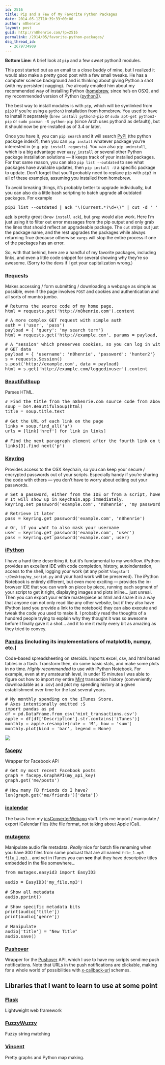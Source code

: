 ```yaml
---
id: 2516
title: Pip and a Few of My Favorite Python Packages
date: 2014-05-12T10:39:33+00:00
author: n8henrie
layout: post
guid: http://n8henrie.com/?p=2516
permalink: /2014/05/favorite-python-packages/
dsq_thread_id:
  - 2679734909
---
```

**Bottom Line:** A brief look at `pip` and a few _sweet_ python3 modules.<!--more-->

This post started out as an email to a close buddy of mine, but I realized it would also make a pretty good post with a few small tweaks. He has a computer science background and is thinking about giving Python a shot (with my persistent nagging). I&#8217;ve already emailed him about my recommended way of installing Python (<a target="_blank" href="http://brew.sh/">homebrew</a>, since he&#8217;s on OSX), and my recommended version of Python (<a target="_blank" href="https://docs.python.org/3/">python3</a>).

The best way to install modules is with `pip`, which will be symlinked from `pip3` if you&#8217;re using a `python3` installation from homebrew. You used to have to install it separately (`brew install python3-pip` or `sudo apt-get python3-pip` or `sudo pacman -S python-pip` (since Arch uses python3 as default)), but it should now be pre-installed as of 3.4 or later.

Once you have it, you can `pip search` and it will search <a target="_blank" href="https://pypi.python.org/pypi">PyPI</a> (the python package index?), then you can `pip install` whatever package you&#8217;re interested in (e.g. `pip install requests`). You can also `pip uninstall`, which is a big advantage over `easy_install` or several other Python package installation solutions &#8212; it keeps track of your installed packages. For that same reason, you can also `pip list --outdated` to see what packages have available updates, then `pip install -U` a specific package to update. Don&#8217;t forget that you&#8217;ll probably need to replace `pip` with `pip3` in all of these examples, assuming you installed from homebrew.

To avoid breaking things, it&#8217;s probably better to upgrade individually, but you can also do a little bash scripting to batch upgrade all outdated packages. For example

<pre>pip3 list --outdated | ack "\(Current.*?\d+\)" | cut -d ' ' -f 1 | xargs -I{} bash -c "pip3 install -U {} || true"
</pre>

<a target="_blank" href="http://beyondgrep.com/" title="Beyond grep: ack 2.12, a source code search tool for programmers">ack</a> is pretty great (`brew install ack`), but `grep` would also work. Here I&#8217;m just using it to filter out error messages from the pip output and only grab the lines that should reflect an upgradeable package. The `cut` strips out just the package name, and the rest upgrades the packages while always returning True (because otherwise `xargs` will stop the entire process if one of the packages has an error.

So, with that behind, here are a handful of my favorite packages, including links, and even a little code snippet for several showing why they&#8217;re so awesome. (Sorry to the devs if I get your capitalization wrong.)

### <a target="_blank" href="http://docs.python-requests.org/" title="Requests: HTTP for Humans — Requests 2.2.1 documentation">Requests</a>

Makes accessing / form submitting / downloading a webpage as simple as possible, even if the page involves `POST` and cookies and authentication and all sorts of mumbo jumbo.

<pre># Returns the source code of my home page.
html = requests.get('http://n8henrie.com').content
</pre>

<!-- -->

<pre># A more complex GET request with simple auth
auth = ('user', 'pass')
payload = { 'query': 'my search term'}
html = requests.get('http://example.com', params = payload, auth = auth).content
</pre>

<!-- -->

<pre># A "session" which preserves cookies, so you can log in with a POST form, then 
# GET data
payload = { 'username': 'n8henrie', 'password': 'hunter2'}
s = requests.Session()
s.post('http://example.com', data = payload)
html = s.get('http://example.com/loggedinuser').content
</pre>

### <a target="_blank" href="http://www.crummy.com/software/BeautifulSoup/" title="Beautiful Soup: We called him Tortoise because he taught us.">BeautifulSoup</a>

Parses HTML.

<pre># Find the title from the n8henrie.com source code from above...
soup = bs4.BeautifulSoup(html)
title = soup.title.text

# Get the URL of each link on the page
links = soup.find_all('a')
urls = [link['href'] for link in links]

# Find the next paragraph element after the fourth link on the page (remember it starts at zero)
links[3].find_next('p')
</pre>

### <a target="_blank" href="https://pypi.python.org/pypi/keyring" title="keyring 3.7 : Python Package Index">Keyring</a>

Provides access to the OSX Keychain, so you can keep your secure / encrypted passwords out of your scripts. Especially handy if you&#8217;re sharing the code with others &#8212; you don&#8217;t have to worry about editing out your passwords.

<pre># Set a password, either from the IDE or from a script, however you want.
# It will show up in Keychain.app immediately.
keyring.set_password('example.com', 'n8henrie', 'my_password')
</pre>

<!-- -->

<pre># Retrieve it later
pass = keyring.get_password('example.com', 'n8henrie')
</pre>

<!-- -->

<pre># Or, if you want to also mask your username
user = keyring.get_password('example.com', 'user')
pass = keyring.get_password('example.com', user)
</pre>

### <a target="_blank" href="http://ipython.org/" title="Announcements — IPython">iPython</a>

I have a hard time describing it, but it&#8217;s fundamental to my workflow. iPython provides an excellent IDE with code completion, history, autoindentation, access to the shell, logging your work (at any point `%logstart ~/Desktop/my_script.py` and your hard work will be preserved). The iPython Notebook is entirely different, but even more exciting &#8212; provides the in-browser IDE that you can work on piece by piece, running each segment of your script to get it right, displaying images and plots inline&#8230; just unreal. Then you can export your entire masterpiece as html and share it in a way that anyone can not only read like any other website, but if they also have iPython (and you provide a link to the notebook) they can also execute and tweak the code you used to make it. I probably read the thoughts of a hundred people trying to explain why they thought it was so awesome before I finally gave it a shot&#8230; and it to me it really every bit as amazing as they tried to convey.

### <a target="_blank" href="http://pandas.pydata.org/" title="Python Data Analysis Library — pandas: Python Data Analysis Library">Pandas</a> (including its implementations of matplotlib, numpy, etc.)

Code-based spreadsheeting on steroids. Imports excel, csv, and html based tables in a flash. Transform then, do some basic stats, and make some plots in no time. _Highly recommended_ to use with iPython Notebook. For example, even at my amateurish level, in under 15 minutes I was able to figure out how to import my entire <a target="_blank" href="https://mint.com">Mint</a> transaction history (conveniently downloadable as a .csv) and plot my spending history at a given establishment over time for the last several years. 

<pre># My monthly spending on the iTunes Store. 
# Axes intentionally omitted :S
import pandas as pd
df = pd.DataFrame.from_csv('mint_transactions.csv')
apple = df[df['Description'].str.contains('iTunes')]
monthly = apple.resample(rule = 'M', how = 'sum')
monthly.plot(kind = 'bar', legend = None)
</pre>


![](http://n8henrie.com/wp-content/uploads/2014/05/20140511_20140511-ScreenShot-307.jpg) 

### <a target="_blank" href="https://github.com/jgorset/facepy" title="jgorset/facepy · GitHub">facepy</a>

Wrapper for Facebook API

<pre># Get my most recent Facebook posts
graph = facepy.GraphAPI(my_api_key)
graph.get('me/posts')

# How many FB friends do I have?
len(graph.get('me/friends')['data'])
</pre>

### <a target="_blank" href="https://pypi.python.org/pypi/icalendar/3.6.2" title="icalendar 3.6.2 : Python Package Index">icalendar</a>

The basis from my <a target="_blank" href="http://icsConverterWebapp.n8henrie.com">icsConverterWebapp</a> stuff. Lets me import / manipulate / export iCalendar files (the file format, not talking about Apple iCal).

### <a target="_blank" href="https://pypi.python.org/pypi/mutagenx" title="mutagenx 1.22.1 : Python Package Index">mutagenx</a>

Manipulate audio file metadata. _Really_ nice for batch file renaming when you have 300 files from some podcast that are all named `file_1.mp3 file_2.mp3`&#8230; and yet in iTunes you can **see** that they have descriptive titles embedded in the file somewhere&#8230;

<pre>from mutagex.easyid3 import EasyID3

audio = EasyID3('my_file.mp3')

# Show all metadata
audio.pprint()

# Show specific metadata bits
print(audio['title'])
print(audio['genre'])

# Manipulate
audio['title'] = "New Title"
audio.save()
</pre>

### <a target="_blank" href="http://pythonhosted.org/python-pushover/" title="Python-pushover documentation — python-pushover">Pushover</a>

Wrapper for the <a target="_blank" href="https://pushover.net/" title="Pushover: Simple Notifications for Android, iOS, and Desktop">Pushover</a> API, which I use to have my scripts send me push notifications. Note that URLs in the push notifications are clickable, making for a whole world of possibilities with <a target="_blank" href="http://x-callback-url.com/" title="x-callback-url">x-callback-url</a> schemes.

## Libraries that I want to learn to use at some point

### <a target="_blank" href="http://flask.pocoo.org/" title="Welcome - Flask (A Python Microframework)">Flask</a>

Lightweight web framework

### <a target="_blank" href="https://github.com/seatgeek/fuzzywuzzy" title="seatgeek/fuzzywuzzy · GitHub">FuzzyWuzzy</a>

Fuzzy string matching

### <a target="_blank" href="http://vincent.readthedocs.org/" title="Vincent: A Python to Vega Translator — Vincent 0.4 documentation">Vincent</a>

Pretty graphs and Python map making.